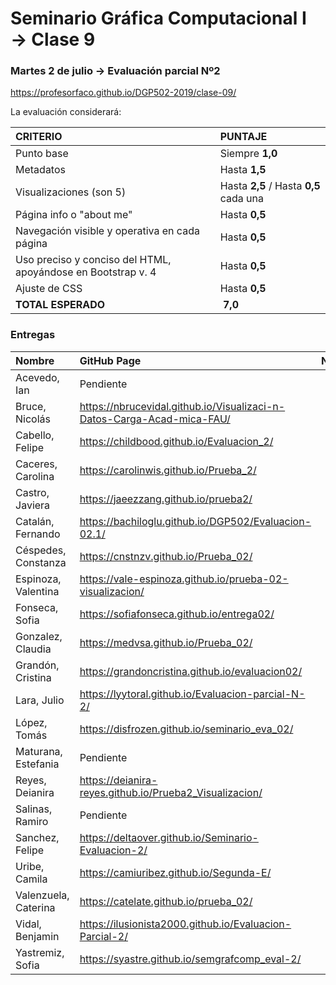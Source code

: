 # Seminario Gráfica Computacional I → Clase 9
### Martes 2 de julio →  Evaluación parcial Nº2

https://profesorfaco.github.io/DGP502-2019/clase-09/

La evaluación considerará:

| CRITERIO | PUNTAJE           |
|:--------------|:--------------|
| Punto base    | Siempre **1,0**   |
| Metadatos     | Hasta **1,5** |
| Visualizaciones (son 5) | Hasta **2,5** / Hasta **0,5** cada una  |
| Página info o "about me" | Hasta **0,5** |
| Navegación visible y operativa en cada página | Hasta **0,5** |
| Uso preciso y conciso del HTML, apoyándose en Bootstrap v. 4 | Hasta **0,5**  |
| Ajuste de CSS | Hasta **0,5** | 
| **TOTAL ESPERADO**  | **7,0** |

### Entregas

| Nombre | GitHub Page  | Nota |
|:-------|:-------------------|:----:|
| Acevedo, Ian  | Pendiente | P |
| Bruce, Nicolás  | https://nbrucevidal.github.io/Visualizaci-n-Datos-Carga-Acad-mica-FAU/ | P |
| Cabello, Felipe  | https://childbood.github.io/Evaluacion_2/ | P |
| Caceres, Carolina  | https://carolinwis.github.io/Prueba_2/ | P |
| Castro, Javiera | https://jaeezzang.github.io/prueba2/ | P |
| Catalán, Fernando | https://bachiloglu.github.io/DGP502/Evaluacion-02.1/ | P |
| Céspedes, Constanza | https://cnstnzv.github.io/Prueba_02/ | P |
| Espinoza, Valentina | https://vale-espinoza.github.io/prueba-02-visualizacion/ | P |
| Fonseca, Sofia | https://sofiafonseca.github.io/entrega02/ | P |
| Gonzalez, Claudia  | https://medvsa.github.io/Prueba_02/ | P |
| Grandón, Cristina | https://grandoncristina.github.io/evaluacion02/ | P |
| Lara, Julio | https://lyytoral.github.io/Evaluacion-parcial-N-2/ | P |
| López, Tomás | https://disfrozen.github.io/seminario_eva_02/ | P |
| Maturana, Estefania | Pendiente | P |
| Reyes, Deianira | https://deianira-reyes.github.io/Prueba2_Visualizacion/ | P |
| Salinas, Ramiro | Pendiente | P |
| Sanchez, Felipe | https://deltaover.github.io/Seminario-Evaluacion-2/ | P |
| Uribe, Camila | https://camiuribez.github.io/Segunda-E/ | P |
| Valenzuela, Caterina | https://catelate.github.io/prueba_02/ | P |
| Vidal, Benjamin | https://ilusionista2000.github.io/Evaluacion-Parcial-2/ | P |
| Yastremiz, Sofia | https://syastre.github.io/semgrafcomp_eval-2/ | P |

